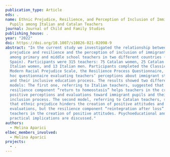 ```yaml
---
publication_type: Article
eds: .
name: Ethnic Prejudice, Resilience, and Perception of Inclusion of Immigrant
  Pupils among Italian and Catalan Teachers
journal: Journal of Child and Family Studies
publishing_house: .
year: "2022"
doi: https://doi.org/10.1007/s10826-021-02098-9
abstract: "In the current study we investigated the relationship between ethnic
  prejudice and resilience and the perception of inclusion of immigrant students
  among primary and middle school teachers in two different countries (Italy and
  Spain). Participants were 315 teachers: 75 Catalan women, 25 Catalan men, 202
  Italian women, and 13 Italian men. Participants completed the Classical and
  Modern Racial Prejudice Scale, the Resilience Process Questionnaire, and an ad
  hoc questionnaire evaluating teachers’ perceptions about immigrant students
  and their inclusive education process. The results showed two different
  models: The first one, referring to Italian teachers, suggested that the
  resilience component “return to homeostasis” helps teachers in the creation of
  positive perceptions and evaluations toward immigrant pupils and their
  inclusion process. The second model, referring to Catalan teachers, suggested
  that ethnic prejudice hinders the creation of positive attitudes and
  evaluations, but the resilience component “reintegration after loss” helps
  teachers in the creation of positive attitudes. Psychoeducational and
  practical implications are discussed."
authors:
  - Melina Aparici
elbec_members_involved:
  - Melina Aparici
projects:
  - .
---
```

